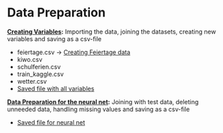 # Data Preparation

**[Creating Variables](data.R):** Importing the data, joining the datasets, creating new variables and saving as a csv-file
- feiertage.csv -> [Creating Feiertage data](feiertage.R)
- kiwo.csv
- schulferien.csv
- train_kaggle.csv
- wetter.csv
- [Saved file with all variables](data.csv)


**[Data Preparation for the neural net](df_neural_net.R):** Joining with test data, deleting unneeded data, handling missing values and saving as a csv-file
- [Saved file for neural net](df_neural_net.csv)
